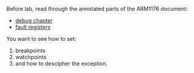 Before lab, read through the annotated parts of the ARM1176 document:

  - [debug chapter](./docs/arm1176-ch13-debug.pdf)
  - [fault registers](./docs/arm1176-fault-regs.pdf)

You want to see how to set:
  1. breakpoints
  2. watchpoints
  3. and how to descipher the exception.
